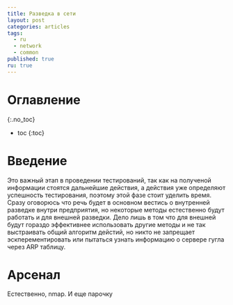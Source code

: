 ```yaml
---
title: Разведка в сети 
layout: post
categories: articles
tags:
  - ru
  - network
  - common
published: true
ru: true
---
```


# Оглавление
{:.no_toc}

* toc
{:toc}

# Введение

Это важный этап в проведении тестирований, так как на полученой информации стоятся дальнейшие действия, а действия уже определяют успешность тестирования, поэтому этой фазе стоит уделить время.
Сразу оговорюсь что речь будет в основном вестись о внутренней разведке внутри предприятия, но некоторые методы естественно будут работать и для внешней разведки. Дело лишь в том что для внешней будут гораздо эффективнее использовать другие методы и не так выстраивать общий алгоритм дейстий, но никто не запрещает эскперементировать или пытаться узнать информацию о сервере гугла через ARP таблицу.

# Арсенал

Естественно, nmap. И еще парочку

